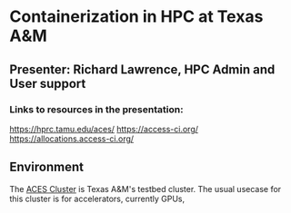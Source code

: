 # Containerization in HPC at Texas A&M

## Presenter: Richard Lawrence, HPC Admin and User support

### Links to resources in the presentation:
https://hprc.tamu.edu/aces/
https://access-ci.org/
https://allocations.access-ci.org/

## Environment
The [ACES Cluster](https://hprc.tamu.edu/aces) is Texas A&M's testbed cluster. The usual usecase for this cluster is for accelerators, currently GPUs, 

